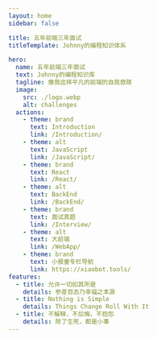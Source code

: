 ```yaml
---
layout: home
sidebar: false

title: 五年前端三年面试
titleTemplate: Johnny的编程知识体系

hero:
  name: 五年前端三年面试
  text: Johnny的编程知识库
  tagline: 像我这样平凡的前端的自我救赎
  image:
    src: ./logo.webp
    alt: challenges
  actions:
    - theme: brand
      text: Introduction
      link: /Introduction/
    - theme: alt
      text: JavaScript
      link: /JavaScript/
    - theme: brand
      text: React
      link: /React/
    - theme: alt
      text: BackEnd
      link: /BackEnd/
    - theme: brand
      text: 面试真题
      link: /Interview/
    - theme: alt
      text: 大前端
      link: /WebApp/
    - theme: brand
      text: 小报童专栏导航
      link: https://xiaobot.tools/
features:
  - title: 允许一切如其所是
    details: 参差百态乃幸福之本源
  - title: Nothing is Simple
    details: Things Change Roll With It
  - title: 不解释，不后悔，不抱怨
    details: 除了生死，都是小事
---
```





<!-- 
<style>
:root {
  --vp-home-hero-name-color: transparent;
  --vp-home-hero-name-background: -webkit-linear-gradient(120deg, #bd34fe 30%, #41d1ff);

  --vp-home-hero-image-background-image: linear-gradient(-45deg, #bd34fe 50%, #47caff 50%);
  --vp-home-hero-image-filter: blur(44px);
}

@media (min-width: 640px) {
  :root {
    --vp-home-hero-image-filter: blur(56px);
  }
}

@media (min-width: 960px) {
  :root {
    --vp-home-hero-image-filter: blur(68px);
  }
}
</style> -->
